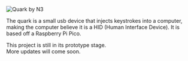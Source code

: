 ![Quark by N3](https://i.ibb.co/cy2jtng/n3-quark-header.png)

The quark is a small usb device that injects keystrokes into a computer, making the computer believe it is a HID (Human Interface Device). It is based off a Raspberry Pi Pico.

This project is still in its prototype stage.\
More updates will come soon.
